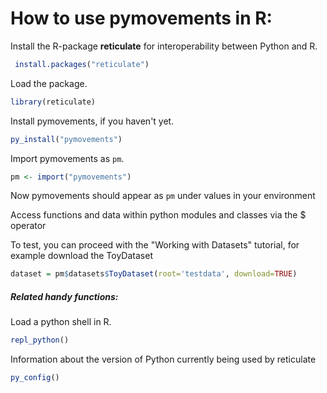 # How to use pymovements in R:

Install the R-package **reticulate** for interoperability between Python and R.
```r
 install.packages("reticulate")
```

Load the package.
```r
library(reticulate)
```

Install pymovements, if you haven't yet.
```r
py_install("pymovements")
```

Import pymovements as `pm`.
```r
pm <- import("pymovements")
```

Now pymovements should appear as `pm` under values in your environment

Access functions and data within python modules and classes via the $ operator

To test, you can proceed with the "Working with Datasets" tutorial, for example download the ToyDataset
```r
dataset = pm$datasets$ToyDataset(root='testdata', download=TRUE)
```



##### Related handy functions:

Load a python shell in R.
```r
repl_python()
```


Information about the version of Python currently being used by reticulate
```r
py_config()
```

